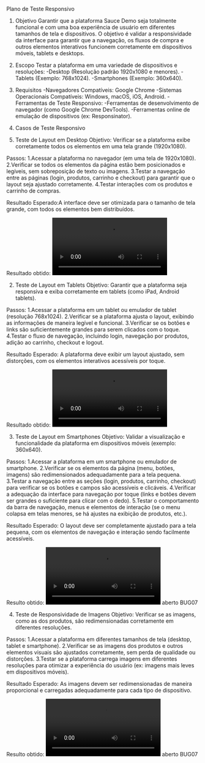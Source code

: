 Plano de Teste Responsivo

1. Objetivo
Garantir que a plataforma Sauce Demo seja totalmente funcional e com uma boa experiência de usuário em diferentes tamanhos de tela e dispositivos. O objetivo é validar a responsividade da interface para garantir que a navegação, os fluxos de compra e outros elementos interativos funcionem corretamente em dispositivos móveis, tablets e desktops.

2. Escopo
Testar a plataforma em uma variedade de dispositivos e resoluções:
-Desktop (Resolução padrão 1920x1080 e menores).
-Tablets (Exemplo: 768x1024).
-Smartphones (Exemplo: 360x640).


3. Requisitos
-Navegadores Compatíveis: Google Chrome
-Sistemas Operacionais Compatíveis: Windows, macOS, iOS, Android.
-Ferramentas de Teste Responsivo:
  -Ferramentas de desenvolvimento de navegador (como Google Chrome DevTools).
  -Ferramentas online de emulação de dispositivos (ex: Responsinator).


4. Casos de Teste Responsivo

1. Teste de Layout em Desktop
Objetivo: Verificar se a plataforma exibe corretamente todos os elementos em uma tela grande (1920x1080).


Passos:
  1.Acessar a plataforma no navegador (em uma tela de 1920x1080).
  2.Verificar se todos os elementos da página estão bem posicionados e legíveis, sem sobreposição de texto ou imagens.
  3.Testar a navegação entre as páginas (login, produtos, carrinho e checkout) para garantir que o layout seja ajustado corretamente.
  4.Testar interações com os produtos e carrinho de compras.


Resultado Esperado:A interface deve ser otimizada para o tamanho de tela grande, com todos os elementos bem distribuídos.

Resultado obtido:
<video controls src="Evidencias/20241124-2031-04.0888113.mp4" title="responsividade"></video>



2. Teste de Layout em Tablets
Objetivo: Garantir que a plataforma seja responsiva e exiba corretamente em tablets (como iPad, Android tablets).

Passos:
  1.Acessar a plataforma em um tablet ou emulador de tablet (resolução 768x1024).
  2.Verificar se a plataforma ajusta o layout, exibindo as informações de maneira legível e funcional.
  3.Verificar se os botões e links são suficientemente grandes para serem clicados com o toque.
  4.Testar o fluxo de navegação, incluindo login, navegação por produtos, adição ao carrinho, checkout e logout.


Resultado Esperado: A plataforma deve exibir um layout ajustado, sem distorções, com os elementos interativos acessíveis por toque.

Resultado obtido:
<video controls src="Evidencias/20241124-2033-48.1631215.mp4" title="tabletresponsivo"></video>





3. Teste de Layout em Smartphones
Objetivo: Validar a visualização e funcionalidade da plataforma em dispositivos móveis (exemplo: 360x640).

Passos:
  1.Acessar a plataforma em um smartphone ou emulador de smartphone.
  2.Verificar se os elementos da página (menu, botões, imagens) são redimensionados adequadamente para a tela pequena.
  3.Testar a navegação entre as seções (login, produtos, carrinho, checkout) para verificar se os botões e campos são acessíveis e clicáveis.
  4.Verificar a adequação da interface para navegação por toque (links e botões devem ser grandes o suficiente para clicar com o dedo).
  5.Testar o comportamento da barra de navegação, menus e elementos de interação (se o menu colapsa em telas menores, se há ajustes na exibição de produtos, etc.).


Resultado Esperado: O layout deve ser completamente ajustado para a tela pequena, com os elementos de navegação e interação sendo facilmente acessíveis.


Resulto obtido:
<video controls src="Evidencias/20241124-2035-50.4825810.mp4" title="Title"></video> aberto BUG07






4. Teste de Responsividade de Imagens
Objetivo: Verificar se as imagens, como as dos produtos, são redimensionadas corretamente em diferentes resoluções.

Passos:
  1.Acessar a plataforma em diferentes tamanhos de tela (desktop, tablet e smartphone).
  2.Verificar se as imagens dos produtos e outros elementos visuais são ajustados corretamente, sem perda de qualidade ou distorções.
  3.Testar se a plataforma carrega imagens em diferentes resoluções para otimizar a experiência do usuário (ex: imagens mais leves em dispositivos móveis).


Resultado Esperado: As imagens devem ser redimensionadas de maneira proporcional e carregadas adequadamente para cada tipo de dispositivo.

Resulto obtido:
<video controls src="Evidencias/20241124-2035-50.4825810.mp4" title="Title"></video> aberto BUG07

